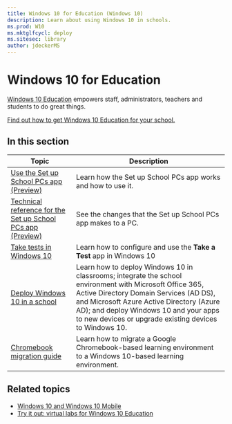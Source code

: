 ```yaml
---
title: Windows 10 for Education (Windows 10)
description: Learn about using Windows 10 in schools.
ms.prod: W10
ms.mktglfcycl: deploy
ms.sitesec: library
author: jdeckerMS
---
```


# Windows 10 for Education
[Windows 10 Education](https://www.microsoft.com/en-us/education/products/windows/default.aspx) empowers staff, administrators, teachers and students to do great things.

[Find out how to get Windows 10 Education for your school.](https://www.microsoft.com/en-us/education/buy-license/overview-of-how-to-buy/default.aspx?tabshow=schools)

## In this section

|Topic |Description |
|------|------------|
| [Use the Set up School PCs app (Preview)](use-set-up-school-pcs-app.md) | Learn how the Set up School PCs app works and how to use it.  |
| [Technical reference for the Set up School PCs app (Preview)](set-up-school-pcs-technical.md) | See the changes that the Set up School PCs app makes to a PC.  |
| [Take tests in Windows 10](take-tests-in-windows-10.md) | Learn how to configure and use the **Take a Test** app in Windows 10 |
| [Deploy Windows 10 in a school](deploy-windows-10-in-a-school.md) | Learn how to deploy Windows 10 in classrooms; integrate the school environment with Microsoft Office 365, Active Directory Domain Services (AD DS), and Microsoft Azure Active Directory (Azure AD); and deploy Windows 10 and your apps to new devices or upgrade existing devices to Windows 10. |
| [Chromebook migration guide](chromebook-migration-guide.md) | Learn how to migrate a Google Chromebook-based learning environment to a Windows 10-based learning environment. |

## Related topics

- [Windows 10 and Windows 10 Mobile](https://technet.microsoft.com/itpro/windows/index)
- [Try it out: virtual labs for Windows 10 Education](https://technet.microsoft.com/en-us/windows/dn610356)
